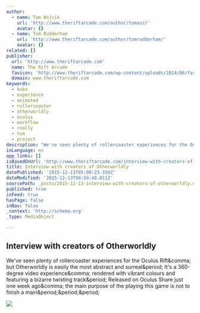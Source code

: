 ```yaml
---
author:
  - name: Tom Wojcik
    url: 'http://www.theriftarcade.com/author/tomasz/'
    avatar: {}
  - name: Tom Rudderham
    url: 'http://www.theriftarcade.com/author/tomrudderham/'
    avatar: {}
related: []
publisher:
  url: 'http://www.theriftarcade.com'
  name: The Rift Arcade
  favicon: 'http://www.theriftarcade.com/wp-content/uploads/2014/06/favicon.png'
  domain: www.theriftarcade.com
keywords:
  - kuba
  - experience
  - animated
  - rollercoaster
  - otherworldly
  - oculus
  - workflow
  - really
  - tom
  - project
description: "We've seen plenty of rollercoaster experiences for the Oculus Rift, but Otherworldly is easily the most abstract and surreal. It's a 360-degree video experience, rendered with vibrant colours and featuring a bizarre twisting track. Released on Oculus Share just one week ago, the main purpose of the playing this game is not to finish a main..."
inLanguage: en
app_links: []
isBasedOnUrl: 'http://www.theriftarcade.com/interview-with-creators-of-otherworldly/'
title: Interview with creators of Otherworldly
datePublished: '2015-12-13T05:00:23.350Z'
dateModified: '2015-12-13T04:59:48.811Z'
sourcePath: _posts/2015-12-13-interview-with-creators-of-otherworldly.md
published: true
inFeed: true
hasPage: false
inNav: false
_context: 'http://schema.org'
_type: MediaObject

---
```

<article style=""><h1>Interview with creators of Otherworldly</h1><p>We've seen plenty of rollercoaster experiences for the Oculus Rift&amp;comma; but Otherworldly is easily the most abstract and surreal&amp;period; It's a 360-degree video experience&amp;comma; rendered with vibrant colours and featuring a bizarre twisting track&amp;period; Released on Oculus Share just one week ago&amp;comma; the main purpose of the playing this game is not to finish a main&amp;period;&amp;period;&amp;period;</p><img src="http://www.theriftarcade.com/wp-content/uploads/2015/08/Otherworldly-Featured-Oculus-Rift.jpg" /></article>